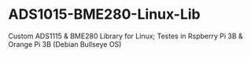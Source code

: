 # ADS1015-BME280-Linux-Lib
Custom ADS1115 &amp; BME280 Library for Linux;
Testes in Rspberry Pi 3B & Orange Pi 3B (Debian Bullseye OS)
